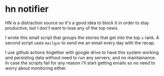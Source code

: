 # hn notifier

HN is a distraction source so it's a good idea to block it in order to stay productive, but I don't want to lose any of the top news. 

I wrote this small script that groups the stories that get into the top `x` rank. A second script uses `mailgun` to send me an email every day with the recap. 

I use github actions itogether with google drive to have this system working and persisting data without need to run any servers, and no maintainance. In case the scripts fail for any reason I'll start getting emails so no need to worry about monitoring either.
